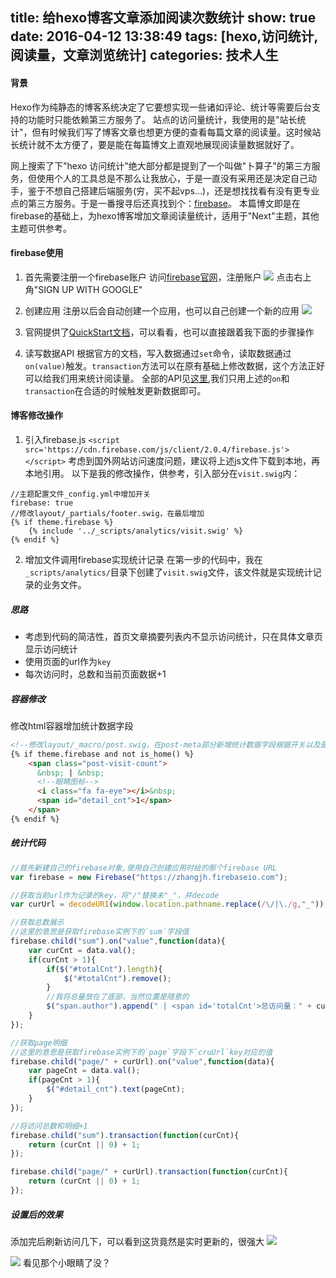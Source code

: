 title: 给hexo博客文章添加阅读次数统计
show: true
date: 2016-04-12 13:38:49
tags: [hexo,访问统计,阅读量，文章浏览统计]
categories: 技术人生
---
#### 背景
Hexo作为纯静态的博客系统决定了它要想实现一些诸如评论、统计等需要后台支持的功能时只能依赖第三方服务了。
站点的访问量统计，我使用的是"站长统计"，但有时候我们写了博客文章也想更方便的查看每篇文章的阅读量。这时候站长统计就不太方便了，要是能在每篇博文上直观地展现阅读量数据就好了。

网上搜索了下"hexo 访问统计"绝大部分都是提到了一个叫做"卜算子"的第三方服务，但使用个人的工具总是不那么让我放心，于是一直没有采用还是决定自己动手，鉴于不想自己搭建后端服务(穷，买不起vps...)，还是想找找看有没有更专业点的第三方服务。于是一番搜寻后还真找到个：[firebase](https://www.firebase.com)。
本篇博文即是在firebase的基础上，为hexo博客增加文章阅读量统计，适用于"Next"主题，其他主题可供参考。

#### firebase使用
1. 首先需要注册一个firebase账户
访问[firebase官网](https://www.firebase.com/)，注册账户
![](http://imglf.nosdn0.126.net/img/ODVTOGEyRktTQlJ6Vm5qY3o5S2JJcFdVWjdtSFNjUkY1ZTJOTS9TZVNsSHhKbmZVWElhd0ZRPT0.png?imageView&thumbnail=500x0&quality=96&stripmeta=0&type=jpg%7Cwatermark&type=2&text=wqkgSEVMTE8gV09STETvvIEgLyBqaHNwaWRlci5sb2Z0ZXIuY29t&font=bXN5aA==&gravity=southwest&dissolve=30&fontsize=240&dx=8&dy=10&stripmeta=0)
点击右上角"SIGN UP WITH GOOGLE"

2. 创建应用
注册以后会自动创建一个应用，也可以自己创建一个新的应用
![](http://imglf.nosdn0.126.net/img/ODVTOGEyRktTQlE5YVFRWXMxd1YyZlBWMGVkWXZaem1qd1BQYy9iaElJOExuSXhYYnVlL2tRPT0.png?imageView&thumbnail=500x0&quality=96&stripmeta=0&type=jpg%7Cwatermark&type=2&text=wqkgSEVMTE8gV09STETvvIEgLyBqaHNwaWRlci5sb2Z0ZXIuY29t&font=bXN5aA==&gravity=southwest&dissolve=30&fontsize=240&dx=8&dy=10&stripmeta=0)

3. 官网提供了[QuickStart文档](https://www.firebase.com/docs/web/quickstart.html)，可以看看，也可以直接跟着我下面的步骤操作

4. 读写数据API
根据官方的文档，写入数据通过`set`命令，读取数据通过`on(value)`触发。`transaction`方法可以在原有基础上修改数据，这个方法正好可以给我们用来统计阅读量。
全部的API见[这里](https://www.firebase.com/docs/web/api/),我们只用上述的`on`和`transaction`在合适的时候触发更新数据即可。

<!--more-->

#### 博客修改操作
1. 引入firebase.js
`<script src='https://cdn.firebase.com/js/client/2.0.4/firebase.js'></script>`
考虑到国外网站访问速度问题，建议将上述js文件下载到本地，再本地引用。
以下是我的修改操作，供参考，引入部分在`visit.swig`内：
```
//主题配置文件_config.yml中增加开关
firebase: true
//修改layout/_partials/footer.swig，在最后增加
{% if theme.firebase %}
    {% include '../_scripts/analytics/visit.swig' %}
{% endif %}
```

2. 增加文件调用firebase实现统计记录
在第一步的代码中，我在`_scripts/analytics/`目录下创建了`visit.swig`文件，该文件就是实现统计记录的业务文件。

##### 思路
- 考虑到代码的简洁性，首页文章摘要列表内不显示访问统计，只在具体文章页显示访问统计
- 使用页面的url作为`key`
- 每次访问时，总数和当前页面数据+1

##### 容器修改
修改html容器增加统计数据字段
```html
<!--修改layout/_macro/post.swig，在post-meta部分新增统计数据字段根据开关以及是否是首页来判断是否显示-->
{% if theme.firebase and not is_home() %}
    <span class="post-visit-count">
      &nbsp; | &nbsp; 
      <!--眼睛图标-->
      <i class="fa fa-eye"></i>&nbsp;
      <span id="detail_cnt">1</span>
    </span>
{% endif %}
```

##### 统计代码

```js
//首先新建自己的firebase对象,使用自己创建应用时给的那个firebase URL
var firebase = new Firebase("https://zhangjh.firebaseio.com");

//获取当前url作为记录的key，将"/"替换未"_"，并decode
var curUrl = decodeURI(window.location.pathname.replace(/\/|\./g,"_"));

//获取总数展示
//这里的意思是获取firebase实例下的`sum`字段值
firebase.child("sum").on("value",function(data){
    var curCnt = data.val();
    if(curCnt > 1){
        if($("#totalCnt").length){
            $("#totalCnt").remove();
        }
        //我将总量放在了底部，当然位置是随意的
        $("span.author").append(" | <span id='totalCnt'>总访问量：" + curCnt + "次");
    }
});

//获取page明细
//这里的意思是获取firebase实例下的`page`字段下`cruUrl`key对应的值
firebase.child("page/" + curUrl).on("value",function(data){
    var pageCnt = data.val();
    if(pageCnt > 1){
        $("#detail_cnt").text(pageCnt);
    }
});

//将访问总数和明细+1
firebase.child("sum").transaction(function(curCnt){
    return (curCnt || 0) + 1;
});

firebase.child("page/" + curUrl).transaction(function(curCnt){
    return (curCnt || 0) + 1;
});
```

##### 设置后的效果

添加完后刷新访问几下，可以看到这货竟然是实时更新的，很强大
![](http://imglf.nosdn0.126.net/img/ODVTOGEyRktTQlJzMUlTK2FYQmd5QVdYY0ttTU95S2RBbUNuNGZZeVJSQXhzQkNIbHc2VU93PT0.png?imageView&thumbnail=500x0&quality=96&stripmeta=0&type=jpg%7Cwatermark&type=2&text=wqkgSEVMTE8gV09STETvvIEgLyBqaHNwaWRlci5sb2Z0ZXIuY29t&font=bXN5aA==&gravity=southwest&dissolve=30&fontsize=240&dx=8&dy=10&stripmeta=0)

![](http://imglf0.nosdn0.126.net/img/ODVTOGEyRktTQlFhcHpqVlZkZDdtZzBwYkhiRldWZDN3ZGl3N3JNNHVjWUpNZjhJM3Z6M1VRPT0.png?imageView&thumbnail=500x0&quality=96&stripmeta=0&type=jpg%7Cwatermark&type=2&text=wqkgSEVMTE8gV09STETvvIEgLyBqaHNwaWRlci5sb2Z0ZXIuY29t&font=bXN5aA==&gravity=southwest&dissolve=30&fontsize=240&dx=8&dy=10&stripmeta=0)
看见那个小眼睛了没？
